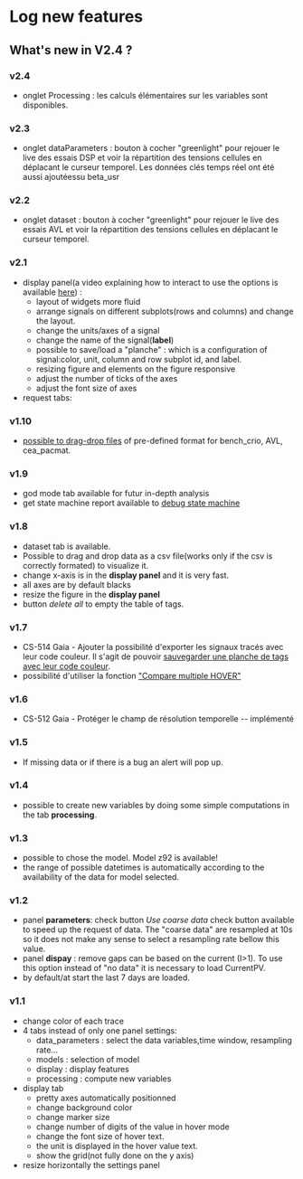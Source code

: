 # Log new features
What's new in V2.4 ?
--------------
### v2.4
- onglet Processing : les calculs élémentaires sur les variables sont disponibles. 
### v2.3
- onglet dataParameters : bouton à cocher "greenlight" pour rejouer le live des essais DSP et voir la répartition des tensions cellules en déplacant le curseur temporel. Les données clés temps réel ont été aussi ajoutéessu beta_usr

### v2.2
- onglet dataset : bouton à cocher "greenlight" pour rejouer le live des essais AVL et voir la répartition des tensions cellules en déplacant le curseur temporel.   
### v2.1
- display panel(a video explaining how to interact to use the options is available [here](https://inocel.atlassian.net/wiki/spaces/Diagnostiq/pages/143392794/Utilisation+de+l+onglet+display+panel)) :
    - layout of widgets more fluid   
    - arrange signals on different subplots(rows and columns) and change the layout.
    - change the units/axes of a signal
    - change the name of the signal(**label**)
    - possible to save/load a "planche" : which is a configuration of signal:color, unit, column and row subplot id, and label.    
    - resizing figure and elements on the figure responsive
    - adjust the number of ticks of the axes
    - adjust the font size of axes
- request tabs:  
### v1.10
- [possible to drag-drop files](https://inocel.atlassian.net/wiki/spaces/Diagnostiq/pages/135757872/Charger+un+fichier+de+donn+es) of pre-defined format for bench\_crio, AVL, cea_pacmat. 

### v1.9
- god mode tab available for futur in-depth analysis
- get state machine report available to [debug state machine](https://inocel.atlassian.net/wiki/spaces/Diagnostiq/pages/132481048/Obtenir+un+rapport+des+tats+de+la+machine+d+tat+du+syst+me) 
### v1.8
- dataset tab is available. 
- Possible to drag and drop data as a csv file(works only if the csv is correctly formated) to visualize it.
- change x-axis is in the **display panel** and it is very fast. 
- all axes are by default blacks
- resize the figure in the **display panel** 
- button *delete all* to empty the table of tags. 
### v1.7
- CS-514 Gaia - Ajouter la possibilité d'exporter les signaux tracés avec leur code couleur. Il s'agit de pouvoir [sauvegarder une planche de tags avec leur code couleur](https://inocel.atlassian.net/wiki/spaces/Diagnostiq/pages/123535485/Importer+les+signaux+trac+s+avec+leur+code+couleur). 
- possibilité d'utiliser la fonction ["Compare multiple HOVER"](https://inocel.atlassian.net/wiki/spaces/Diagnostiq/pages/123568158/Compare+multiple+HOVER)
### v1.6
- CS-512 Gaia - Protéger le champ de résolution temporelle -- implémenté
### v1.5
- If missing data or if there is a bug an alert will pop up.
### v1.4
- possible to create new variables by doing some simple computations in the tab **processing**.
### v1.3
- possible to chose the model. Model z92 is available!
- the range of possible datetimes is automatically according to the availability of the data for model selected.
### v1.2
- panel **parameters**: check button  *Use coarse data* check button available to speed up the request of data. The "coarse data" are resampled at 10s so it does not make any sense to select a resampling rate bellow this value.
- panel **dispay** : remove gaps can be based on the current (I>1). To use this option instead of "no data" it is necessary to load CurrentPV.
- by default/at start the last 7 days are loaded.
### v1.1
- change color of each trace
- 4 tabs instead of only one panel settings:
    - data_parameters : select the data variables,time window, resampling rate...
    - models : selection of model
    - display : display features
    - processing : compute new variables
- display tab
    - pretty axes automatically positionned
    - change background color
    - change marker size
    - change number of digits of the value in hover mode
    - change the font size of hover text.
    - the unit is displayed in the hover value text.
    - show the grid(not fully done on the y axis)
- resize horizontally the settings panel
